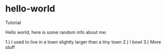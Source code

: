 # hello-world
Tutorial


Hello world, here is some random info about me:

1.) I used to live in a town slightly larger than a tiny town
2.) I bowl
3.) More stuff
